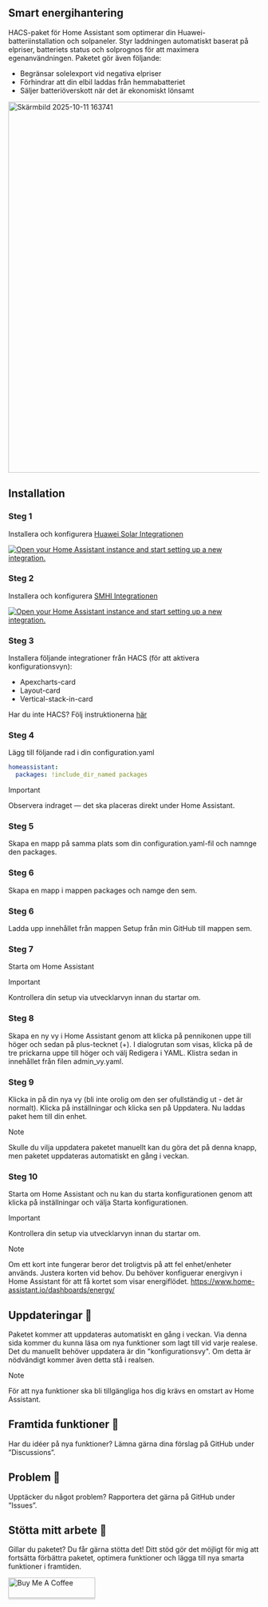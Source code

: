 ## Smart energihantering
HACS-paket för Home Assistant som optimerar din Huawei-batteriinstallation och solpaneler.
Styr laddningen automatiskt baserat på elpriser, batteriets status och solprognos för att maximera egenanvändningen.
Paketet gör även följande:

- Begränsar solelexport vid negativa elpriser
- Förhindrar att din elbil laddas från hemmabatteriet
- Säljer batteriöverskott när det är ekonomiskt lönsamt

<img width="1850" height="742" alt="Skärmbild 2025-10-11 163741" src="https://github.com/user-attachments/assets/8c306b50-f229-4a00-bfe9-e61b41ed0f2f" />

## Installation
### Steg 1
Installera och konfigurera [Huawei Solar Integrationen](https://github.com/wlcrs/huawei_solar)

<a href="https://my.home-assistant.io/redirect/config_flow_start/?domain=huawei_solar" target="_blank" rel="noreferrer noopener"><img src="https://my.home-assistant.io/badges/config_flow_start.svg" alt="Open your Home Assistant instance and start setting up a new integration." /></a>

### Steg 2
Installera och konfigurera [SMHI Integrationen](https://www.home-assistant.io/integrations/smhi/)

<a href="https://my.home-assistant.io/redirect/config_flow_start/?domain=smhi" target="_blank" rel="noreferrer noopener"><img src="https://my.home-assistant.io/badges/config_flow_start.svg" alt="Open your Home Assistant instance and start setting up a new integration." /></a>

### Steg 3
Installera följande integrationer från HACS (för att aktivera konfigurationsvyn):

- Apexcharts-card
- Layout-card
- Vertical-stack-in-card

Har du inte HACS?
Följ instruktionerna [här](https://www.hacs.xyz/docs/use/configuration/basic/)

### Steg 4
Lägg till följande rad i din configuration.yaml

```yml
homeassistant:
  packages: !include_dir_named packages
```
> [!IMPORTANT]
> Observera indraget — det ska placeras direkt under Home Assistant.

### Steg 5
Skapa en mapp på samma plats som din configuration.yaml-fil och namnge den packages.

### Steg 6
Skapa en mapp i mappen packages och namge den sem.

### Steg 6
Ladda upp innehållet från mappen Setup från min GitHub till mappen sem. 

### Steg 7
Starta om Home Assistant

> [!IMPORTANT]
> Kontrollera din setup via utvecklarvyn innan du startar om.

### Steg 8
Skapa en ny vy i Home Assistant genom att klicka på pennikonen uppe till höger och sedan på plus-tecknet (+).
I dialogrutan som visas, klicka på de tre prickarna uppe till höger och välj Redigera i YAML.
Klistra sedan in innehållet från filen admin_vy.yaml.

### Steg 9
Klicka in på din nya vy (bli inte orolig om den ser ofullständig ut - det är normalt). Klicka på inställningar och klicka sen på Uppdatera. Nu laddas paket hem till din enhet. 

> [!NOTE]
> Skulle du vilja uppdatera paketet manuellt kan du göra det på denna knapp, men paketet uppdateras automatiskt en gång i veckan. 

### Steg 10
Starta om Home Assistant och nu kan du starta konfigurationen genom att klicka på inställningar och välja Starta konfigurationen. 

> [!IMPORTANT]
> Kontrollera din setup via utvecklarvyn innan du startar om.

> [!NOTE]
> Om ett kort inte fungerar beror det troligtvis på att fel enhet/enheter används. Justera korten vid behov. Du behöver konfiguerar energivyn i Home Assistant för att få kortet som visar energiflödet. https://www.home-assistant.io/dashboards/energy/ 

## Uppdateringar :loudspeaker:
Paketet kommer att uppdateras automatiskt en gång i veckan. Via denna sida kommer du kunna läsa om nya funktioner som lagt till vid varje realese. Det du manuellt behöver uppdatera är din "konfigurationsvy". Om detta är nödvändigt kommer även detta stå i realsen. 

> [!NOTE]
> För att nya funktioner ska bli tillgängliga hos dig krävs en omstart av Home Assistant. 

## Framtida funktioner :raising_hand:
Har du idéer på nya funktioner? Lämna gärna dina förslag på GitHub under ”Discussions”.

## Problem :bug:
Upptäcker du något problem? Rapportera det gärna på GitHub under ”Issues”.

## Stötta mitt arbete 🚀
Gillar du paketet? Du får gärna stötta det!
Ditt stöd gör det möjligt för mig att fortsätta förbättra paketet, optimera funktioner och lägga till nya smarta funktioner i framtiden.

<a href="https://www.buymeacoffee.com/henrikakere" target="https://buymeacoffee.com/henrikakere"><img src="https://www.buymeacoffee.com/assets/img/custom_images/orange_img.png" alt="Buy Me A Coffee" style="height: 41px !important;width: 174px !important;box-shadow: 0px 3px 2px 0px rgba(190, 190, 190, 0.5) !important;-webkit-box-shadow: 0px 3px 2px 0px rgba(190, 190, 190, 0.5) !important;" ></a>

